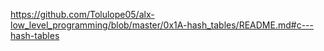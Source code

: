 https://github.com/Tolulope05/alx-low_level_programming/blob/master/0x1A-hash_tables/README.md#c---hash-tables
